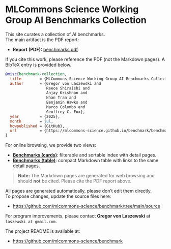 # MLCommons Science Working Group AI Benchmarks Collection

This site curates a collection of AI benchmarks.  
The main artifact is the PDF report:

- **Report (PDF):** [benchmarks.pdf](benchmarks.pdf)

If you cite this work, please reference the PDF (not the Markdown pages). A BibTeX entry is provided below.

```bibtex
@misc{benchmark-collection,
  title        = {MLCommons Science Working Group AI Benchmarks Collection},
  author       = {Gregor von Laszewski and
                  Reece Shiraishi and
                  Anjay Krishnan and
                  Nhan Tran and
                  Benjamin Hawks and
                  Marco Colombo and
                  Geoffrey C. Fox},
  year         = {2025},
  month        = jul,
  howpublished = {GitHub},
  url          = {https://mlcommons-science.github.io/benchmark/benchmarks.pdf}
}
```

For online browsing, we provide two views:

- **[Benchmarks (cards)](md/benchmarks/)**: filterable and sortable index with detail pages.
- **[Benchmarks (table)](md/benchmarks_table)**: compact Markdown table with links to the same detail pages.

> **Note:** The Markdown pages are generated for web browsing and should **not** be cited. Please cite the PDF report above.

All pages are generated automatically, please don’t edit them directly.  
To propose changes, update the source files here:

- <https://github.com/mlcommons-science/benchmark/tree/main/source>

For program improvements, please contact **Gregor von Laszewski** at `laszewski at gmail.com`.

The project README is available at:

- <https://github.com/mlcommons-science/benchmark>
